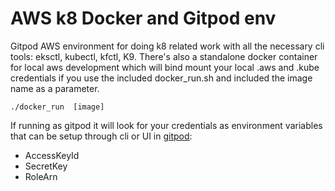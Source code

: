 # AWS k8 Docker and Gitpod env
Gitpod AWS environment for doing k8 related work with all the necessary cli tools: eksctl, kubectl, kfctl, K9.
There's also a standalone docker container for local aws development which will bind mount your local .aws and .kube credentials if you use the included docker_run.sh and included the image name as a parameter.

```./docker_run  [image] ```


If running as gitpod it will look for your credentials as environment variables that can be setup through cli or UI in [gitpod](https://www.gitpod.io/docs/environment-variables/):
* AccessKeyId
* SecretKey
* RoleArn

